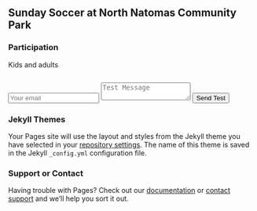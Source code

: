 ## Sunday Soccer at North Natomas Community Park


### Participation 

Kids and adults 

```markdown

```

<form method="POST" action="https://formspree.io/YOUREMAILHERE">
  <input type="email" name="email" placeholder="Your email">
  <textarea name="message" placeholder="Test Message"></textarea>
  <button type="submit">Send Test</button>
</form>

### Jekyll Themes

Your Pages site will use the layout and styles from the Jekyll theme you have selected in your [repository settings](https://github.com/secerbeg/sundaysoccer.github.io/settings). The name of this theme is saved in the Jekyll `_config.yml` configuration file.

### Support or Contact

Having trouble with Pages? Check out our [documentation](https://help.github.com/categories/github-pages-basics/) or [contact support](https://github.com/contact) and we’ll help you sort it out.
